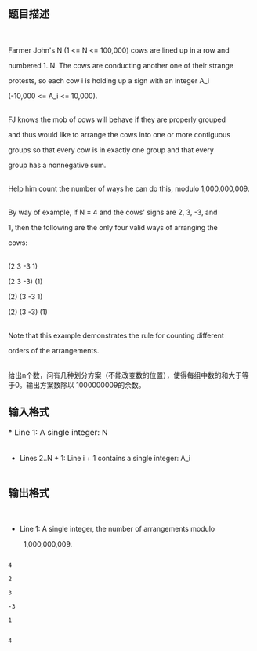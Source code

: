 ## 题目描述

<p><span style="font-size: medium"><br>
   Farmer John's N (1 <= N <= 100,000) cows are lined up in a row and<br>
   numbered 1..N. The cows are conducting another one of their strange<br>
   protests, so each cow i is holding up a sign with an integer A_i<br>
   (-10,000 <= A_i <= 10,000).<br><br>
   FJ knows the mob of cows will behave if they are properly grouped<br>
   and thus would like to arrange the cows into one or more contiguous<br>
   groups so that every cow is in exactly one group and that every<br>
   group has a nonnegative sum.<br><br>
   Help him count the number of ways he can do this, modulo 1,000,000,009.<br><br>
   By way of example, if N = 4 and the cows' signs are 2, 3, -3, and<br>
   1, then the following are the only four valid ways of arranging the<br>
   cows:<br><br>
   (2 3 -3 1)<br>
   (2 3 -3) (1)<br>
   (2) (3 -3 1)<br>
   (2) (3 -3) (1)<br><br>
   Note that this example demonstrates the rule for counting different<br>
   orders of the arrangements.<br><br>
   给出n个数，问有几种划分方案（不能改变数的位置），使得每组中数的和大于等于0。输出方案数除以 1000000009的余数。<br></span></p>

## 输入格式

<p><span style="font-size: medium">* Line 1: A single integer: N<br><br>
   * Lines 2..N + 1: Line i + 1 contains a single integer: A_i<br><br></span></p>

## 输出格式

<p><span style="font-size: medium"><br>
   * Line 1: A single integer, the number of arrangements modulo<br>
           1,000,000,009.<br></span></p>

```input1
4
2
3
-3
1
```
```output1
4
```
